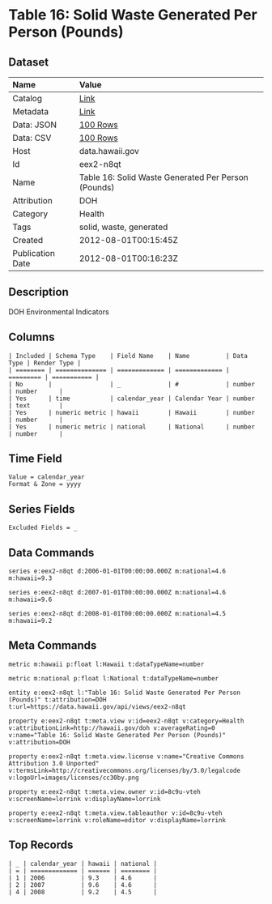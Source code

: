 # Table 16: Solid Waste Generated Per Person (Pounds)

## Dataset

| Name | Value |
| :--- | :---- |
| Catalog | [Link](https://catalog.data.gov/dataset/table-16-solid-waste-generated-per-person-pounds-175f6) |
| Metadata | [Link](https://data.hawaii.gov/api/views/eex2-n8qt) |
| Data: JSON | [100 Rows](https://data.hawaii.gov/api/views/eex2-n8qt/rows.json?max_rows=100) |
| Data: CSV | [100 Rows](https://data.hawaii.gov/api/views/eex2-n8qt/rows.csv?max_rows=100) |
| Host | data.hawaii.gov |
| Id | eex2-n8qt |
| Name | Table 16: Solid Waste Generated Per Person (Pounds) |
| Attribution | DOH |
| Category | Health |
| Tags | solid, waste, generated |
| Created | 2012-08-01T00:15:45Z |
| Publication Date | 2012-08-01T00:16:23Z |

## Description

DOH Environmental Indicators

## Columns

```ls
| Included | Schema Type    | Field Name    | Name          | Data Type | Render Type |
| ======== | ============== | ============= | ============= | ========= | =========== |
| No       |                | _             | #             | number    | number      |
| Yes      | time           | calendar_year | Calendar Year | number    | text        |
| Yes      | numeric metric | hawaii        | Hawaii        | number    | number      |
| Yes      | numeric metric | national      | National      | number    | number      |
```

## Time Field

```ls
Value = calendar_year
Format & Zone = yyyy
```

## Series Fields

```ls
Excluded Fields = _
```

## Data Commands

```ls
series e:eex2-n8qt d:2006-01-01T00:00:00.000Z m:national=4.6 m:hawaii=9.3

series e:eex2-n8qt d:2007-01-01T00:00:00.000Z m:national=4.6 m:hawaii=9.6

series e:eex2-n8qt d:2008-01-01T00:00:00.000Z m:national=4.5 m:hawaii=9.2
```

## Meta Commands

```ls
metric m:hawaii p:float l:Hawaii t:dataTypeName=number

metric m:national p:float l:National t:dataTypeName=number

entity e:eex2-n8qt l:"Table 16: Solid Waste Generated Per Person (Pounds)" t:attribution=DOH t:url=https://data.hawaii.gov/api/views/eex2-n8qt

property e:eex2-n8qt t:meta.view v:id=eex2-n8qt v:category=Health v:attributionLink=http://hawaii.gov/doh v:averageRating=0 v:name="Table 16: Solid Waste Generated Per Person (Pounds)" v:attribution=DOH

property e:eex2-n8qt t:meta.view.license v:name="Creative Commons Attribution 3.0 Unported" v:termsLink=http://creativecommons.org/licenses/by/3.0/legalcode v:logoUrl=images/licenses/cc30by.png

property e:eex2-n8qt t:meta.view.owner v:id=8c9u-vteh v:screenName=lorrink v:displayName=lorrink

property e:eex2-n8qt t:meta.view.tableauthor v:id=8c9u-vteh v:screenName=lorrink v:roleName=editor v:displayName=lorrink
```

## Top Records

```ls
| _ | calendar_year | hawaii | national | 
| = | ============= | ====== | ======== | 
| 1 | 2006          | 9.3    | 4.6      | 
| 2 | 2007          | 9.6    | 4.6      | 
| 4 | 2008          | 9.2    | 4.5      | 
```
